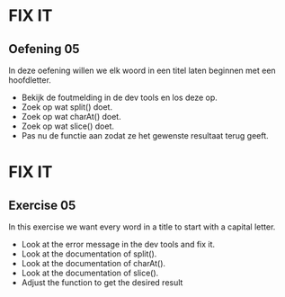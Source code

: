 # FIX IT
## Oefening 05
In deze oefening willen we elk woord in een titel laten beginnen met een hoofdletter.
* Bekijk de foutmelding in de dev tools en los deze op.
* Zoek op wat split() doet.
* Zoek op wat charAt() doet.
* Zoek op wat slice() doet.
* Pas nu de functie aan zodat ze het gewenste resultaat terug geeft.


# FIX IT
## Exercise 05
In this exercise we want every word in a title to start with a capital letter.
* Look at the error message in the dev tools and fix it.
* Look at the documentation of split().
* Look at the documentation of charAt().
* Look at the documentation of slice().
* Adjust the function to get the desired result